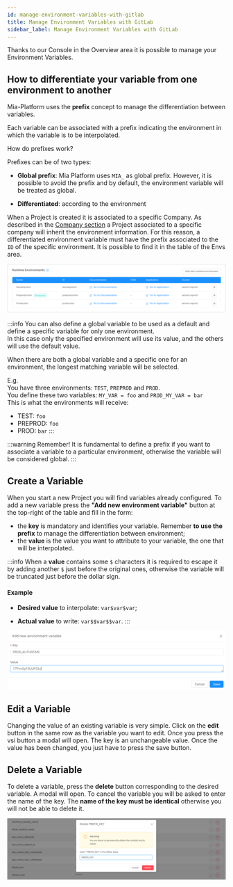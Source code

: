 ```yaml
---
id: manage-environment-variables-with-gitlab
title: Manage Environment Variables with GitLab
sidebar_label: Manage Environment Variables with GitLab
---
```


Thanks to our Console in the Overview area it is possible to manage your Environment Variables.

## How to differentiate your variable from one environment to another

Mia-Platform uses the **prefix** concept to manage the differentiation between variables.

Each variable can be associated with a prefix indicating the environment in which the variable is to be interpolated.

How do prefixes work?

Prefixes can be of two types:

* **Global prefix**: Mia Platform uses `​​MIA_` as global prefix. However, it is possible to avoid the prefix and by default, the environment variable will be treated as global.

* **Differentiated**: according to the environment

When a Project is created it is associated to a specific Company.
As described in the [Company section](/products/console/project-configuration/create-a-project.mdx#create-a-company) a Project associated to a specific company will inherit the environment information. For this reason, a differentiated environment variable must have the prefix associated to the `ID` of the specific environment. 
It is possible to find it in the table of the Envs area.

![envs-table](../img/environments_table.png)

:::info
You can also define a global variable to be used as a default and define a specific variable for only one environment.  
In this case only the specified environment will use its value, and the others will use the default value.

When there are both a global variable and a specific one for an environment, the longest matching variable will be selected.

E.g.  
You have three environments: `TEST`, `PREPROD` and `PROD`.  
You define these two variables: `MY_VAR = foo` and `PROD_MY_VAR = bar`  
This is what the environments will receive:  
- TEST: `foo`
- PREPROD: `foo`
- PROD: `bar`
:::

:::warning
Remember! It is fundamental to define a prefix if you want to associate a variable to a particular environment, otherwise the variable will be considered global.
:::

## Create a Variable

When you start a new Project you will find variables already configured.
To add a new variable press the **"Add new environment variable"** button at the top-right of the table and fill in the form:

* the **key** is mandatory and identifies your variable. Remember **to use the prefix** to manage the differentiation between environment;
* the **value** is the value you want to attribute to your variable, the one that will be interpolated.

:::info
When a **value** contains some `$` characters it is required to escape it by adding another `$` just before the original ones, otherwise the variable will be truncated just before the dollar sign.

#### Example

* **Desired value** to interpolate: `var$var$var`;

* **Actual value** to write: `var$$var$$var`.
:::

![create env var](../img/create-env-var.png)

## Edit a Variable

Changing the value of an existing variable is very simple. Click on the **edit** button in the same row as the variable you want to edit.
Once you press the vsi button a modal will open.
The key is an unchangeable value.
Once the value has been changed, you just have to press the save button.

## Delete a Variable

To delete a variable, press the **delete** button corresponding to the desired variable. A modal will open.
To cancel the variable you will be asked to enter the name of the key. The **name of the key must be identical** otherwise you will not be able to delete it.

![delete env var](../img/delete-env-var.png)
